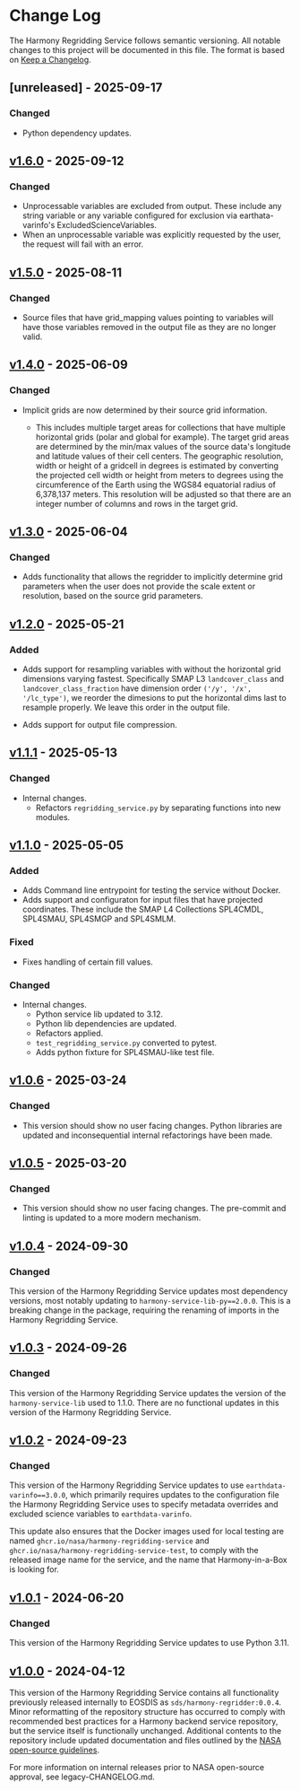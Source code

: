 # Change Log

The Harmony Regridding Service follows semantic versioning. All notable changes
to this project will be documented in this file. The format is based on [Keep a
Changelog](http://keepachangelog.com/en/1.0.0/).

## [unreleased] - 2025-09-17

### Changed

- Python dependency updates.

## [v1.6.0] - 2025-09-12

### Changed

- Unprocessable variables are excluded from output. These include any string
  variable or any variable configured for exclusion via earthata-varinfo's
  ExcludedScienceVariables.
- When an unprocessable variable was explicitly requested by the user, the
  request will fail with an error.

## [v1.5.0] - 2025-08-11

### Changed

- Source files that have grid_mapping values pointing to variables will have
  those variables removed in the output file as they are no longer valid.


## [v1.4.0] - 2025-06-09

### Changed

- Implicit grids are now determined by their source grid information.

    + This includes multiple target areas for collections that have multiple
    horizontal grids (polar and global for example).  The target grid areas are
    determined by the min/max values of the source data's longitude and
    latitude values of their cell centers.  The geographic resolution, width or
    height of a gridcell in degrees is estimated by converting the projected
    cell width or height from meters to degrees using the circumference of the
    Earth using the WGS84 equatorial radius of 6,378,137 meters. This
    resolution will be adjusted so that there are an integer number of columns
    and rows in the target grid.

## [v1.3.0] - 2025-06-04

### Changed

- Adds functionality that allows the regridder to implicitly determine grid
parameters when the user does not provide the scale extent or resolution,
based on the source grid parameters.

## [v1.2.0] - 2025-05-21

### Added

- Adds support for resampling variables with without the horizontal grid
  dimensions varying fastest.  Specifically SMAP L3 `landcover_class` and
  `landcover_class_fraction` have dimension order `('/y', '/x', '/lc_type')`,
  we reorder the dimesions to put the horizontal dims last to resample
  properly. We leave this order in the output file.

- Adds support for output file compression.

## [v1.1.1] - 2025-05-13

### Changed

- Internal changes.
  + Refactors `regridding_service.py` by separating functions into new
  modules.


## [v1.1.0] - 2025-05-05

### Added
- Adds Command line entrypoint for testing the service without Docker.
- Adds support and configuraton for input files that have projected
  coordinates. These include the SMAP L4 Collections SPL4CMDL, SPL4SMAU,
  SPL4SMGP and SPL4SMLM.

### Fixed
- Fixes handling of certain fill values.

### Changed
- Internal changes.
  + Python service lib updated to 3.12.
  + Python lib dependencies are updated.
  + Refactors applied.
  + `test_regridding_service.py` converted to pytest.
  + Adds python fixture for SPL4SMAU-like test file.


## [v1.0.6] - 2025-03-24

### Changed
- This version should show no user facing changes. Python libraries are updated
  and inconsequential internal refactorings have been made.


## [v1.0.5] - 2025-03-20

### Changed
- This version should show no user facing changes. The pre-commit and
  linting is updated to a more modern mechanism.

## [v1.0.4] - 2024-09-30

### Changed
This version of the Harmony Regridding Service updates most dependency versions,
most notably updating to `harmony-service-lib-py==2.0.0`. This is a breaking
change in the package, requiring the renaming of imports in the Harmony
Regridding Service.

## [v1.0.3] - 2024-09-26

### Changed
This version of the Harmony Regridding Service updates the version of the
`harmony-service-lib` used to 1.1.0. There are no functional updates in this
version of the Harmony Regridding Service.

## [v1.0.2] - 2024-09-23

### Changed
This version of the Harmony Regridding Service updates to use
`earthdata-varinfo==3.0.0`, which primarily requires updates to the
configuration file the Harmony Regridding Service uses to specify metadata
overrides and excluded science variables to `earthdata-varinfo`.

This update also ensures that the Docker images used for local testing are
named `ghcr.io/nasa/harmony-regridding-service` and
`ghcr.io/nasa/harmony-regridding-service-test`, to comply with the released
image name for the service, and the name that Harmony-in-a-Box is looking for.

## [v1.0.1] - 2024-06-20

### Changed
This version of the Harmony Regridding Service updates to use Python 3.11.

## [v1.0.0] -  2024-04-12

This version of the Harmony Regridding Service contains all functionality
previously released internally to EOSDIS as `sds/harmony-regridder:0.0.4`.
Minor reformatting of the repository structure has occurred to comply with
recommended best practices for a Harmony backend service repository, but the
service itself is functionally unchanged. Additional contents to the repository
include updated documentation and files outlined by the
[NASA open-source guidelines](https://code.nasa.gov/#/guide).

For more information on internal releases prior to NASA open-source approval,
see legacy-CHANGELOG.md.

[v1.6.0]: https://github.com/nasa/harmony-regridding-service/releases/tag/1.6.0
[v1.5.0]: https://github.com/nasa/harmony-regridding-service/releases/tag/1.5.0
[v1.4.0]: https://github.com/nasa/harmony-regridding-service/releases/tag/1.4.0
[v1.3.0]: https://github.com/nasa/harmony-regridding-service/releases/tag/1.3.0
[v1.2.0]: https://github.com/nasa/harmony-regridding-service/releases/tag/1.2.0
[v1.1.1]: https://github.com/nasa/harmony-regridding-service/releases/tag/1.1.1
[v1.1.0]: https://github.com/nasa/harmony-regridding-service/releases/tag/1.1.0
[v1.0.6]: https://github.com/nasa/harmony-regridding-service/releases/tag/1.0.6
[v1.0.5]: https://github.com/nasa/harmony-regridding-service/releases/tag/1.0.5
[v1.0.4]: https://github.com/nasa/harmony-regridding-service/releases/tag/1.0.4
[v1.0.3]: https://github.com/nasa/harmony-regridding-service/releases/tag/1.0.3
[v1.0.2]: https://github.com/nasa/harmony-regridding-service/releases/tag/1.0.2
[v1.0.1]: https://github.com/nasa/harmony-regridding-service/releases/tag/1.0.1
[v1.0.0]: https://github.com/nasa/harmony-regridding-service/releases/tag/1.0.0
